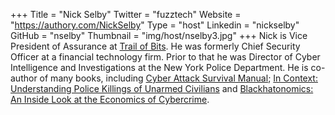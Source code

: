 +++
Title = "Nick Selby"
Twitter = "fuzztech"
Website = "https://authory.com/NickSelby"
Type = "host"
Linkedin = "nickselby"
GitHub = "nselby"
Thumbnail = "img/host/nselby3.jpg"
+++
Nick is Vice President of Assurance at [Trail of Bits](https://trailofbits.com). He was formerly Chief Security Officer at a financial technology firm. Prior to that he was Director of Cyber Intelligence and Investigations at the New York Police Department. He is co-author of many books, including [Cyber Attack Survival Manual](https://www.amazon.com/Cyber-Attack-Survival-Manual-Apocalypse/dp/1681886545/ref=sr_1_2); [In Context: Understanding Police Killings of Unarmed Civilians](https://www.amazon.com/Context-Understanding-Killings-Unarmed-Civilians/dp/0980181704/ref=sr_1_3?dchild=1&qid=1618257220&) and [Blackhatonomics: An Inside Look at the Economics of Cybercrime](https://www.amazon.com/Blackhatonomics-Inside-Look-Economics-Cybercrime-ebook/dp/B00AMZZQW0/ref=sr_1_6?dchild=1&qid=1618257220). 